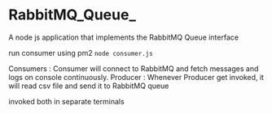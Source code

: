 # RabbitMQ_Queue_
A node js application that implements the RabbitMQ  Queue interface

run consumer using pm2 `node consumer.js `

Consumers : Consumer will connect to RabbitMQ and fetch messages and logs on console continuously.
Producer : Whenever Producer get invoked, it will read csv file and send it to RabbitMQ queue 

invoked both in separate terminals

